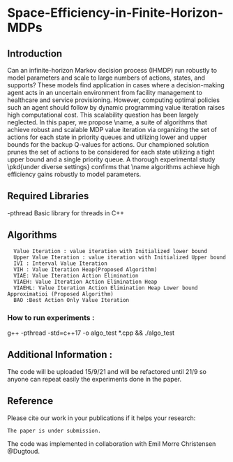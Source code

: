 # Space-Efficiency-in-Finite-Horizon-MDPs
## **Introduction**
Can an infinite-horizon Markov decision process (IHMDP) run robustly to model parameters and scale to large numbers of actions, states, and supports? These models find application in cases where a decision-making agent acts in an uncertain environment from facility management to healthcare and service provisioning. However, computing optimal policies such an agent should follow by dynamic programming value iteration raises high computational cost. This scalability question has been largely neglected. In this paper, we propose \name, a suite of algorithms that achieve robust and scalable MDP value iteration via organizing the set of actions for each state in priority queues and utilizing lower and upper bounds for the backup Q-values for actions. Our championed solution prunes the set of actions to be considered for each state utilizing a tight upper bound and a single priority queue. A thorough experimental study \pkd{under diverse settings} confirms that \name algorithms achieve high efficiency gains robustly to model parameters.
## Required Libraries
-pthread Basic library for threads in C++

## Algorithms 
      Value Iteration : value iteration with Initialized lower bound
      Upper Value Iteration : value iteration with Initialized Upper bound
      IVI : Interval Value Iteration
      VIH : Value Iteration Heap(Proposed Algorithm)
      VIAE: Value Iteration Action Elimination
      VIAEH: Value Iteration Action Elimination Heap
      VIAEHL: Value Iteration Action Elimination Heap Lower bound Approximatioi (Proposed Algorithm)
      BAO :Best Action Only Value Iteration
      

### How to run experiments :
g++ -pthread -std=c++17 -o algo_test *.cpp && ./algo_test
## Additional Information : 
The code will be uploaded 15/9/21 and will be refactored until 21/9 so anyone can repeat easily the experiments done in the paper.
## Reference

Please cite our work in your publications if it helps your research:

```
The paper is under submission. 
```  

The code was implemented in collaboration with Emil Morre Christensen @Dugtoud.
